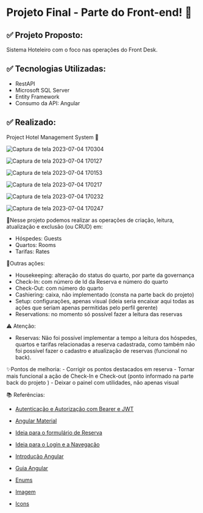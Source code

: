 # Projeto Final - Parte do Front-end! 📝



## ✅ Projeto Proposto:

Sistema Hoteleiro com o foco nas operações do Front Desk.

## ✅ Tecnologias Utilizadas:

- RestAPI
- Microsoft SQL Server 
- Entity Framework
- Consumo da API: Angular


## ✅ Realizado:

Project Hotel Management System 🔻

![Captura de tela 2023-07-04 170304](https://github.com/joojubba/ExerciciosCsharp/assets/89705012/a0b22d8b-e496-463b-b0fa-4374ec74c79e)


![Captura de tela 2023-07-04 170127](https://github.com/joojubba/ExerciciosCsharp/assets/89705012/ea58d770-e2c9-43a8-aac1-711745edbff3)

![Captura de tela 2023-07-04 170153](https://github.com/joojubba/ExerciciosCsharp/assets/89705012/268d7f6e-da26-414c-8d31-8bcbac1700c1)

![Captura de tela 2023-07-04 170217](https://github.com/joojubba/ExerciciosCsharp/assets/89705012/56fa8c28-3668-46e7-8577-00b385112f6b)

![Captura de tela 2023-07-04 170232](https://github.com/joojubba/ExerciciosCsharp/assets/89705012/d4b54664-a421-4e8d-b2fe-a5ff0be87a29)

![Captura de tela 2023-07-04 170247](https://github.com/joojubba/ExerciciosCsharp/assets/89705012/2799774c-6ea0-41a2-bc33-159a0504af76)


🔸Nesse projeto podemos realizar as operações de criação, leitura, atualização e exclusão (ou CRUD) em: 

  - Hóspedes: Guests
  - Quartos: Rooms
  - Tarifas: Rates
    
🔸Outras ações:
  - Housekeeping: alteração do status do quarto, por parte da governança
  - Check-In: com número de Id da Reserva e número do quarto
  - Check-Out: com número do quarto
  - Cashiering: caixa, não implementado (consta na parte back do projeto)
  - Setup: configurações, apenas visual (ideia seria encaixar aqui todas as ações que seriam apenas permitidas pelo perfil gerente)
  - Reservations: no momento só possível fazer a leitura das reservas

  ⚠️ Atenção:
  - Reservas:
    Não foi possível implementar a tempo a leitura dos hóspedes, quartos e tarifas relacionadas a reserva cadastrada, como também não foi possível fazer o cadastro e atualização de reservas (funcional no back).

  ✨Pontos de melhoria:
      - Corrigir os pontos destacados em reserva
      - Tornar mais funcional a ação de Check-In e Check-out (ponto informado na parte back do projeto )
      - Deixar o painel com utilidades, não apenas visual


📚 Referências: 

- <a href="https://balta.io/artigos/aspnetcore-3-autenticacao-autorizacao-bearer-jwt">Autenticação e Autorização com Bearer e JWT</a>

- <a href="https://material.angular.io/">Angular Material</a>

- <a href="https://codepen.io/tutsplus/pen/wNaGjy">Ideia para o formulário de Reserva</a>

- <a href="https://youtu.be/fhDOrXHgW_o">Ideia para o Login e a Navegação</a>

- <a href="https://angular.io/docs">Introdução Angular</a>

- <a href="https://github.com/Ernakh/academia_AtosUFN_DotNet_4/blob/main/02-conteudo-aula/9%20-%20Angular%20-%20parte%201.pdf">Guia Angular</a>

- <a href="https://angular.io/docs">Enums</a>

- <a href="https://www.pexels.com/pt-br/s">Imagem</a>

- <a href="https://www.flaticon.com/">Icons</a>
